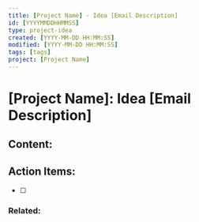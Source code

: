 ```yaml
---
title: [Project Name] - Idea [Email Description]
id: [YYYYMMDDHHMMSS] 
type: project-idea
created: [YYYY-MM-DD HH:MM:SS] 
modified: [YYYY-MM-DD HH:MM:SS] 
tags: [tags]
project: [Project Name]
---
```

# [Project Name]: Idea [Email Description]

## Content:


## Action Items:
- [ ] 

### Related:
